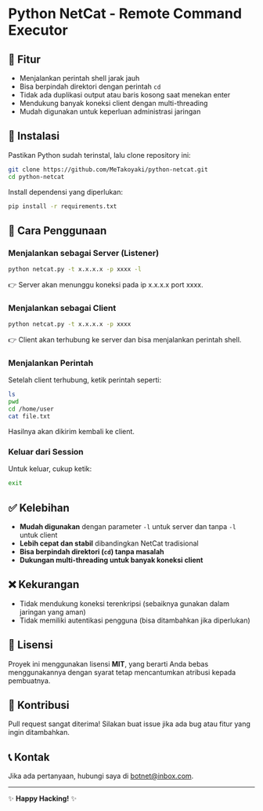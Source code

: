 # Python NetCat - Remote Command Executor

## 🚀 Fitur
- Menjalankan perintah shell jarak jauh
- Bisa berpindah direktori dengan perintah `cd`
- Tidak ada duplikasi output atau baris kosong saat menekan enter
- Mendukung banyak koneksi client dengan multi-threading
- Mudah digunakan untuk keperluan administrasi jaringan

## 📌 Instalasi
Pastikan Python sudah terinstal, lalu clone repository ini:
```bash
git clone https://github.com/MeTakoyaki/python-netcat.git
cd python-netcat
```

Install dependensi yang diperlukan:
```bash
pip install -r requirements.txt
```

## 🔧 Cara Penggunaan

### **Menjalankan sebagai Server (Listener)**
```bash
python netcat.py -t x.x.x.x -p xxxx -l
```
👉 Server akan menunggu koneksi pada ip x.x.x.x port xxxx.

### **Menjalankan sebagai Client**
```bash
python netcat.py -t x.x.x.x -p xxxx
```
👉 Client akan terhubung ke server dan bisa menjalankan perintah shell.

### **Menjalankan Perintah**
Setelah client terhubung, ketik perintah seperti:
```bash
ls
pwd
cd /home/user
cat file.txt
```
Hasilnya akan dikirim kembali ke client.

### **Keluar dari Session**
Untuk keluar, cukup ketik:
```bash
exit
```

## ✅ Kelebihan
- **Mudah digunakan** dengan parameter `-l` untuk server dan tanpa `-l` untuk client
- **Lebih cepat dan stabil** dibandingkan NetCat tradisional
- **Bisa berpindah direktori (`cd`) tanpa masalah**
- **Dukungan multi-threading untuk banyak koneksi client**

## ❌ Kekurangan
- Tidak mendukung koneksi terenkripsi (sebaiknya gunakan dalam jaringan yang aman)
- Tidak memiliki autentikasi pengguna (bisa ditambahkan jika diperlukan)

## 📜 Lisensi
Proyek ini menggunakan lisensi **MIT**, yang berarti Anda bebas menggunakannya dengan syarat tetap mencantumkan atribusi kepada pembuatnya.

## 🤝 Kontribusi
Pull request sangat diterima! Silakan buat issue jika ada bug atau fitur yang ingin ditambahkan.

## 📞 Kontak
Jika ada pertanyaan, hubungi saya di [botnet@inbox.com](mailto:email@example.com).

---
✨ **Happy Hacking!** ✨

